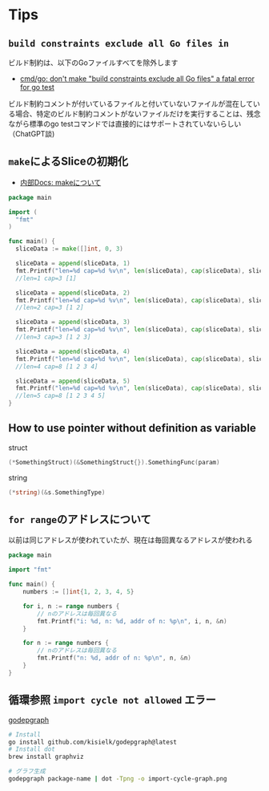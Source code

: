 # Tips

## `build constraints exclude all Go files in`

ビルド制約は、以下のGoファイルすべてを除外します

- [cmd/go: don't make "build constraints exclude all Go files" a fatal error for go test](https://github.com/golang/go/issues/43424)

ビルド制約コメントが付いているファイルと付いていないファイルが混在している場合、特定のビルド制約コメントがないファイルだけを実行することは、残念ながら標準のgo testコマンドでは直接的にはサポートされていないらしい（ChatGPT談)

## `make`によるSliceの初期化

- [内部Docs: makeについて](./reference-types.md#makeについて)

```go
package main

import (
  "fmt"
)

func main() {
  sliceData := make([]int, 0, 3)

  sliceData = append(sliceData, 1)
  fmt.Printf("len=%d cap=%d %v\n", len(sliceData), cap(sliceData), sliceData)
  //len=1 cap=3 [1]

  sliceData = append(sliceData, 2)
  fmt.Printf("len=%d cap=%d %v\n", len(sliceData), cap(sliceData), sliceData)
  //len=2 cap=3 [1 2]

  sliceData = append(sliceData, 3)
  fmt.Printf("len=%d cap=%d %v\n", len(sliceData), cap(sliceData), sliceData)
  //len=3 cap=3 [1 2 3]

  sliceData = append(sliceData, 4)
  fmt.Printf("len=%d cap=%d %v\n", len(sliceData), cap(sliceData), sliceData)
  //len=4 cap=8 [1 2 3 4]

  sliceData = append(sliceData, 5)
  fmt.Printf("len=%d cap=%d %v\n", len(sliceData), cap(sliceData), sliceData)
  //len=5 cap=8 [1 2 3 4 5]
}
```

## How to use pointer without definition as variable

struct

```go
(*SomethingStruct)(&SomethingStruct{}).SomethingFunc(param)
```

string

```go
(*string)(&s.SomethingType)
```

## `for range`のアドレスについて

以前は同じアドレスが使われていたが、現在は毎回異なるアドレスが使われる

```go
package main

import "fmt"

func main() {
    numbers := []int{1, 2, 3, 4, 5}

    for i, n := range numbers {
        // nのアドレスは毎回異なる
        fmt.Printf("i: %d, n: %d, addr of n: %p\n", i, n, &n)
    }

    for n := range numbers {
        // nのアドレスは毎回異なる
        fmt.Printf("n: %d, addr of n: %p\n", n, &n)
    }
}
```

## 循環参照 `import cycle not allowed` エラー

[godepgraph](https://github.com/kisielk/godepgraph)

```sh
# Install
go install github.com/kisielk/godepgraph@latest
# Install dot
brew install graphviz

# グラフ生成
godepgraph package-name | dot -Tpng -o import-cycle-graph.png
```
